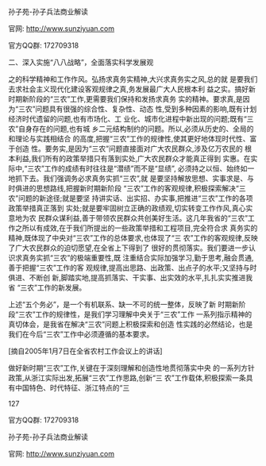 孙子苑-孙子兵法商业解读

官网: http://www.sunziyuan.com

官方QQ群: 172709318

二、深入实施“八八战略”，全面落实科学发展观

之的科学精神和工作作风。弘扬求真务实精神,大兴求真务实之风,总的就
是要我们去求社会主义现代化建设客观规律之真,务发展最广大人民根本利
益之实。搞好新时期新阶段的“三农”工作,更需要我们保持和发扬求真务
实的精神。要求真,是因为“三农”问题具有很强的综合性、复杂性、动态
性,受到多种因素的影响,既有计划经济时代遗留的问题,也有市场化、工
业化、城市化进程中新出现的问题;既有“三农”自身存在的问题,也有城
乡二元结构制约的问题。所以,必须从历史的、全局的和理论与实践相结合
的高度,把握“三农”工作的规律性,使其更好地体现时代性、富于创造
性。要务实,是因为“三农”问题直接面对广大农民群众,涉及亿万农民的
根本利益,我们所有的政策举措只有落到实处,广大农民群众才能真正得到
实惠。在实际中,“三农”工作的成绩有时往往是“潜绩”而不是“显绩”,
必须持之以恒、始终如一地抓下去。我们强调务必求真务实抓“三农”,就
是要坚持解放思想、实事求是、与时俱进的思想路线,把握新时期新阶段
“三农”工作的客观规律,积极探索解决“三农”问题的新途径;就是要坚
持讲实话、出实招、办实事,把推进“三农”工作的各项政策举措真正落到
实处;就是要牢固树立正确的政绩观,切实转变工作作风,真心实意地为农
民群众谋利益,善于带领农民群众共创美好生活。这几年我省的“三农”工
作之所以有成效,在于我们所提出的一些政策举措和工程项目,完全符合求
真务实的精神,既体现了中央对“三农”工作的总体要求,也体现了“三
农”工作的客观规律,反映了广大农民群众的迫切愿望,在全省上下得到了
很好的贯彻落实。我们要进一步认识求真务实抓“三农”的极端重要性,既
注重结合实际加强学习,勤于思考,融会贯通,善于把握“三农”工作的客
观规律,提高出思路、出政策、出点子的水平;又坚持与时俱进、不断创
新,脚踏实地,提高抓落实、干实事、出实效的水平,扎扎实实推进我省
“三农”工作的新发展。

上述“五个务必”，是一个有机联系、缺一不可的统一整体，反映了新
时期新阶段“三农”工作的规律性，是我们学习理解中央关于“三农”工作
一系列指示精神的真切体会，是我省在解决“三农”问题上积极探索和创造
性实践的必然结论，也是我们在今后“三农”工作中必须遵循的基本要求。

[摘自2005年1月7日在全省农村工作会议上的讲话]

做好新时期“三农”工作,关键在于深刻理解和创造性地贯彻落实中央
的一系列方针政策,从浙江实际出发,拓展“三农”工作思路,创新“三
农”工作载体,积极探索一条具有中国特色、时代特征、浙江特点的“三

127

官方QQ群: 172709318

孙子苑-孙子兵法商业解读

官网: http://www.sunziyuan.com